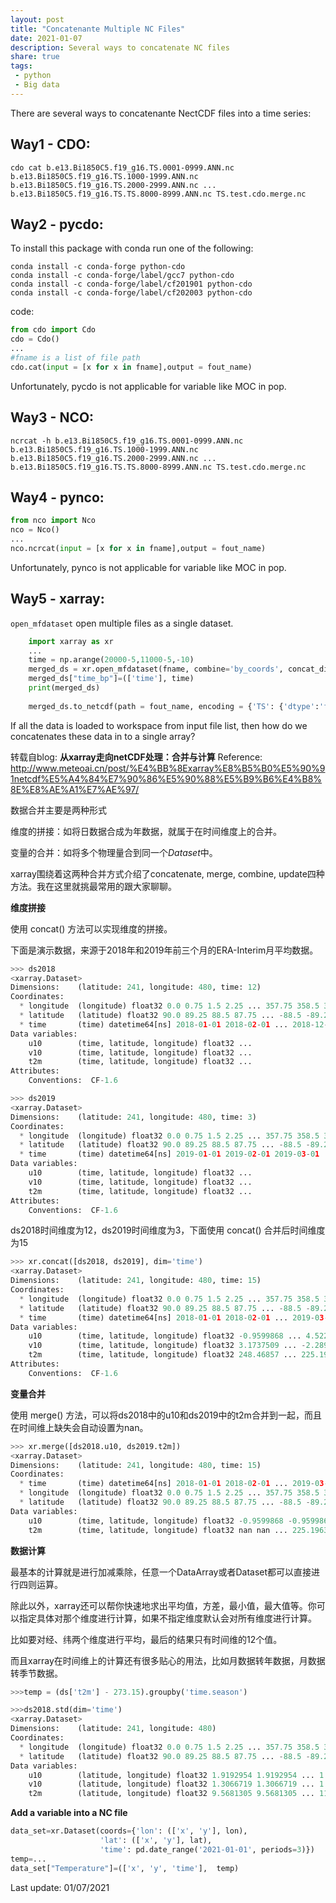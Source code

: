 ```yaml
---
layout: post
title: "Concatenante Multiple NC Files"
date: 2021-01-07
description: Several ways to concatenate NC files
share: true
tags:
 - python
 - Big data
---
```


There are several ways to concatenante NectCDF files into a time series:
## Way1 - CDO:

    cdo cat b.e13.Bi1850C5.f19_g16.TS.0001-0999.ANN.nc b.e13.Bi1850C5.f19_g16.TS.1000-1999.ANN.nc b.e13.Bi1850C5.f19_g16.TS.2000-2999.ANN.nc ... b.e13.Bi1850C5.f19_g16.TS.TS.8000-8999.ANN.nc TS.test.cdo.merge.nc

## Way2 - pycdo:
To install this package with conda run one of the following:

    conda install -c conda-forge python-cdo 
    conda install -c conda-forge/label/gcc7 python-cdo 
    conda install -c conda-forge/label/cf201901 python-cdo 
    conda install -c conda-forge/label/cf202003 python-cdo 

code:
```python
from cdo import Cdo
cdo = Cdo()
...
#fname is a list of file path
cdo.cat(input = [x for x in fname],output = fout_name)  
```
Unfortunately, pycdo is not applicable for variable like MOC in pop.

## Way3 - NCO:

    ncrcat -h b.e13.Bi1850C5.f19_g16.TS.0001-0999.ANN.nc b.e13.Bi1850C5.f19_g16.TS.1000-1999.ANN.nc b.e13.Bi1850C5.f19_g16.TS.2000-2999.ANN.nc ... b.e13.Bi1850C5.f19_g16.TS.TS.8000-8999.ANN.nc TS.test.cdo.merge.nc

## Way4 - pynco:
```python
from nco import Nco
nco = Nco()
...
nco.ncrcat(input = [x for x in fname],output = fout_name)  
```
Unfortunately, pynco is not applicable for variable like MOC in pop.

## Way5 - xarray: 

`open_mfdataset` open multiple files as a single dataset.
```python
    import xarray as xr
    ...
    time = np.arange(20000-5,11000-5,-10)
    merged_ds = xr.open_mfdataset(fname, combine='by_coords', concat_dim='time')
    merged_ds["time_bp"]=(['time'], time)
    print(merged_ds)
    
    merged_ds.to_netcdf(path = fout_name, encoding = {'TS': {'dtype':'float32'}})
```    


If all the data is loaded to workspace from input file list, then how do we concatenates these data in to a single array?

转载自blog:
**从xarray走向netCDF处理：合并与计算**
Reference: <http://www.meteoai.cn/post/%E4%BB%8Exarray%E8%B5%B0%E5%90%91netcdf%E5%A4%84%E7%90%86%E5%90%88%E5%B9%B6%E4%B8%8E%E8%AE%A1%E7%AE%97/>

数据合并主要是两种形式

维度的拼接：如将日数据合成为年数据，就属于在时间维度上的合并。

变量的合并：如将多个物理量合到同一个*Dataset*中。

xarray围绕着这两种合并方式介绍了concatenate, merge, combine, update四种方法。我在这里就挑最常用的跟大家聊聊。

**维度拼接**

使用 concat() 方法可以实现维度的拼接。

下面是演示数据，来源于2018年和2019年前三个月的ERA-Interim月平均数据。
```python
>>> ds2018
<xarray.Dataset>
Dimensions:    (latitude: 241, longitude: 480, time: 12)
Coordinates:
  * longitude  (longitude) float32 0.0 0.75 1.5 2.25 ... 357.75 358.5 359.25
  * latitude   (latitude) float32 90.0 89.25 88.5 87.75 ... -88.5 -89.25 -90.0
  * time       (time) datetime64[ns] 2018-01-01 2018-02-01 ... 2018-12-01
Data variables:
    u10        (time, latitude, longitude) float32 ...
    v10        (time, latitude, longitude) float32 ...
    t2m        (time, latitude, longitude) float32 ...
Attributes:
    Conventions:  CF-1.6

>>> ds2019
<xarray.Dataset>
Dimensions:    (latitude: 241, longitude: 480, time: 3)
Coordinates:
  * longitude  (longitude) float32 0.0 0.75 1.5 2.25 ... 357.75 358.5 359.25
  * latitude   (latitude) float32 90.0 89.25 88.5 87.75 ... -88.5 -89.25 -90.0
  * time       (time) datetime64[ns] 2019-01-01 2019-02-01 2019-03-01
Data variables:
    u10        (time, latitude, longitude) float32 ...
    v10        (time, latitude, longitude) float32 ...
    t2m        (time, latitude, longitude) float32 ...
Attributes:
    Conventions:  CF-1.6
```    
ds2018时间维度为12，ds2019时间维度为3，下面使用 concat() 合并后时间维度为15
```python
>>> xr.concat([ds2018, ds2019], dim='time')
<xarray.Dataset>
Dimensions:    (latitude: 241, longitude: 480, time: 15)
Coordinates:
  * longitude  (longitude) float32 0.0 0.75 1.5 2.25 ... 357.75 358.5 359.25
  * latitude   (latitude) float32 90.0 89.25 88.5 87.75 ... -88.5 -89.25 -90.0
  * time       (time) datetime64[ns] 2018-01-01 2018-02-01 ... 2019-03-01
Data variables:
    u10        (time, latitude, longitude) float32 -0.9599868 ... 4.5229325
    v10        (time, latitude, longitude) float32 3.1737509 ... -2.289166
    t2m        (time, latitude, longitude) float32 248.46857 ... 225.19632
Attributes:
    Conventions:  CF-1.6
```

**变量合并**

使用 merge() 方法，可以将ds2018中的u10和ds2019中的t2m合并到一起，而且在时间维上缺失会自动设置为nan。
```python
>>> xr.merge([ds2018.u10, ds2019.t2m])
<xarray.Dataset>
Dimensions:    (latitude: 241, longitude: 480, time: 15)
Coordinates:
  * time       (time) datetime64[ns] 2018-01-01 2018-02-01 ... 2019-03-01
  * longitude  (longitude) float32 0.0 0.75 1.5 2.25 ... 357.75 358.5 359.25
  * latitude   (latitude) float32 90.0 89.25 88.5 87.75 ... -88.5 -89.25 -90.0
Data variables:
    u10        (time, latitude, longitude) float32 -0.9599868 -0.9599868 ... nan
    t2m        (time, latitude, longitude) float32 nan nan ... 225.19632
```

**数据计算**

最基本的计算就是进行加减乘除，任意一个DataArray或者Dataset都可以直接进行四则运算。

除此以外，xarray还可以帮你快速地求出平均值，方差，最小值，最大值等。你可以指定具体对那个维度进行计算，如果不指定维度默认会对所有维度进行计算。

比如要对经、纬两个维度进行平均，最后的结果只有时间维的12个值。

而且xarray在时间维上的计算还有很多贴心的用法，比如月数据转年数据，月数据转季节数据。
```python
>>>temp = (ds['t2m'] - 273.15).groupby('time.season')

>>>ds2018.std(dim='time')
<xarray.Dataset>
Dimensions:    (latitude: 241, longitude: 480)
Coordinates:
  * longitude  (longitude) float32 0.0 0.75 1.5 2.25 ... 357.75 358.5 359.25
  * latitude   (latitude) float32 90.0 89.25 88.5 87.75 ... -88.5 -89.25 -90.0
Data variables:
    u10        (latitude, longitude) float32 1.9192954 1.9192954 ... 1.2133
    v10        (latitude, longitude) float32 1.3066719 1.3066719 ... 1.577495
    t2m        (latitude, longitude) float32 9.5681305 9.5681305 ... 11.313364
```

**Add a variable into a NC file**
```python
data_set=xr.Dataset(coords={'lon': (['x', 'y'], lon),
                    'lat': (['x', 'y'], lat),
                    'time': pd.date_range('2021-01-01', periods=3)})
temp=...
data_set["Temperature"]=(['x', 'y', 'time'],  temp)
```

Last update: 01/07/2021

